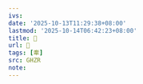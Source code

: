 ```yaml
---
ivs:
date: '2025-10-13T11:29:38+08:00'
lastmod: '2025-10-14T06:42:23+08:00'
title: 󰢚
url: 󰢚
tags: [牽]
src: GHZR
note:
---
```


